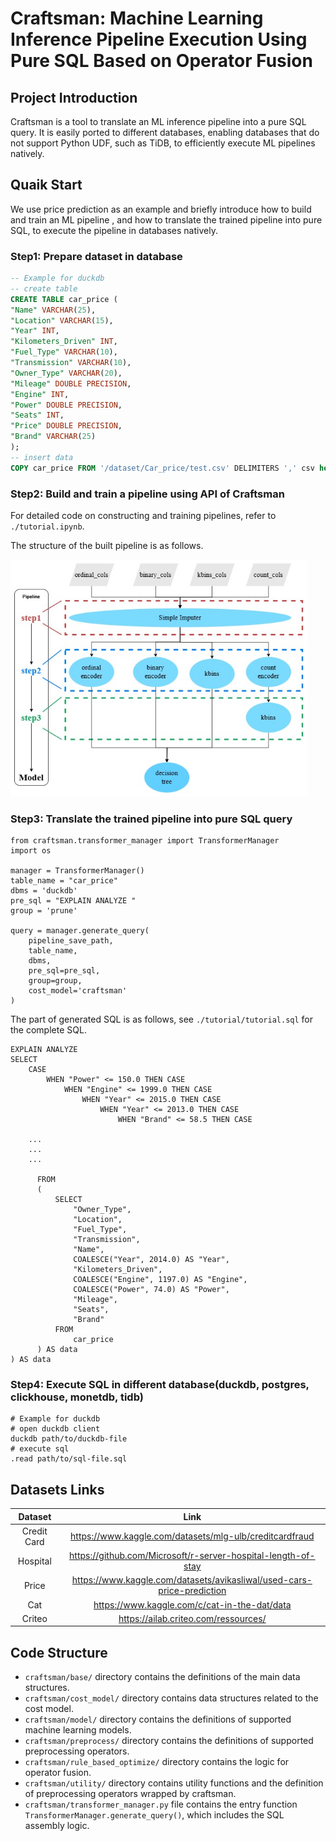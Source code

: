 # Craftsman: Machine Learning Inference Pipeline Execution Using Pure SQL Based on Operator Fusion

## Project Introduction
Craftsman is a tool to translate an ML inference pipeline into a pure SQL query. It is easily ported to different databases, enabling databases that do not support Python UDF, such as TiDB, to efficiently execute ML pipelines natively. 


## Quaik Start

We use price prediction as an example and briefly introduce how to build and train an ML pipeline , and how to translate the trained pipeline into pure SQL, to execute the pipeline in databases natively.

### Step1: Prepare dataset in database
```sql
-- Example for duckdb
-- create table
CREATE TABLE car_price (
"Name" VARCHAR(25),
"Location" VARCHAR(15),
"Year" INT,
"Kilometers_Driven" INT,
"Fuel_Type" VARCHAR(10),
"Transmission" VARCHAR(10),
"Owner_Type" VARCHAR(20),
"Mileage" DOUBLE PRECISION,
"Engine" INT,
"Power" DOUBLE PRECISION,
"Seats" INT,
"Price" DOUBLE PRECISION,
"Brand" VARCHAR(25)
);
-- insert data
COPY car_price FROM '/dataset/Car_price/test.csv' DELIMITERS ',' csv header;
```

###  Step2: Build and train a pipeline using API of Craftsman

For detailed code on constructing and training pipelines, refer to `./tutorial.ipynb`.

The structure of the built pipeline is as follows.

<!-- ![craftsman_pipeline_define.jpg](craftsman_pipeline_define.jpg "/craftsman_pipeline_define.jpg") -->

<img src="./tutorial/craftsman_pipeline_define.jpg" alt="craftsman_pipeline_define.jpg" title="craftsman_pipeline_define.jpg" width="475"/>


### Step3: Translate the trained pipeline into pure SQL query
```
from craftsman.transformer_manager import TransformerManager
import os

manager = TransformerManager()
table_name = "car_price"
dbms = 'duckdb'
pre_sql = "EXPLAIN ANALYZE "
group = 'prune'

query = manager.generate_query(
    pipeline_save_path,
    table_name,
    dbms,
    pre_sql=pre_sql,
    group=group,
    cost_model='craftsman'
)
```

The part of generated SQL is as follows, see `./tutorial/tutorial.sql` for the complete SQL.

```
EXPLAIN ANALYZE
SELECT
    CASE
        WHEN "Power" <= 150.0 THEN CASE
            WHEN "Engine" <= 1999.0 THEN CASE
                WHEN "Year" <= 2015.0 THEN CASE
                    WHEN "Year" <= 2013.0 THEN CASE
                        WHEN "Brand" <= 58.5 THEN CASE

    ...
    ...
    ...

      FROM
      (
          SELECT
              "Owner_Type",
              "Location",
              "Fuel_Type",
              "Transmission",
              "Name",
              COALESCE("Year", 2014.0) AS "Year",
              "Kilometers_Driven",
              COALESCE("Engine", 1197.0) AS "Engine",
              COALESCE("Power", 74.0) AS "Power",
              "Mileage",
              "Seats",
              "Brand"
          FROM
              car_price
      ) AS data
) AS data

```



### Step4: Execute SQL in different database(duckdb, postgres, clickhouse, monetdb, tidb)
```shell
# Example for duckdb
# open duckdb client
duckdb path/to/duckdb-file
# execute sql
.read path/to/sql-file.sql
```




## Datasets Links

| Dataset | Link |
|:---:|:---:|
| Credit Card | https://www.kaggle.com/datasets/mlg-ulb/creditcardfraud |
| Hospital | https://github.com/Microsoft/r-server-hospital-length-of-stay |
| Price | https://www.kaggle.com/datasets/avikasliwal/used-cars-price-prediction |
| Cat | https://www.kaggle.com/c/cat-in-the-dat/data |
| Criteo | https://ailab.criteo.com/ressources/ |


## Code Structure
- `craftsman/base/` directory contains the definitions of the main data structures.
- `craftsman/cost_model/` directory contains data structures related to the cost model.
- `craftsman/model/` directory contains the definitions of supported machine learning models.
- `craftsman/preprocess/` directory contains the definitions of supported preprocessing operators.
- `craftsman/rule_based_optimize/` directory contains the logic for operator fusion.
- `craftsman/utility/` directory contains utility functions and the definition of preprocessing operators wrapped by craftsman.
- `craftsman/transformer_manager.py` file contains the entry function `TransformerManager.generate_query()`, which includes the SQL assembly logic.